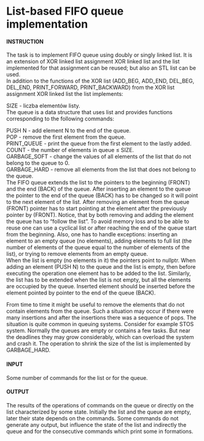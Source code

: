 # List-based FIFO queue implementation
  
#### INSTRUCTION
The task is to implement FIFO queue using doubly or singly linked list. It is an extension of XOR linked list assignment XOR linked list and the list implemented for that assignment can be reused; but also an STL <list> list can be used.  
In addition to the functions of the XOR list (ADD_BEG, ADD_END, DEL_BEG, DEL_END, PRINT_FORWARD, PRINT_BACKWARD) from the XOR list assignment XOR linked list the list implements:  
  
SIZE - liczba elementów listy.  
The queue is a data structure that uses list and provides functions corresponding to the following commands:  
  
PUSH N - add element N to the end of the queue.  
POP - remove the first element from the queue.  
PRINT_QUEUE - print the queue from the first element to the lastly added.  
COUNT - the number of elements in queue ≤ SIZE.  
GARBAGE_SOFT - change the values of all elements of the list that do not belong to the queue to 0.  
GARBAGE_HARD - remove all elements from the list that does not belong to the queue.  
The FIFO queue extends the list to the pointers to the beginning (FRONT) and the end (BACK) of the queue. After inserting an element to the queue the pointer to the end of the queue (BACK) has to be changed so it will point to the next element of the list. After removing an element from the queue (FRONT) pointer has to start pointing at the element after the previously pointer by (FRONT). Notice, that by both removing and adding the element the queue has to “follow the list”. To avoid memory loss and to be able to reuse one can use a cyclical list or after reaching the end of the queue start from the beginning. Also, one has to handle exceptions: inserting an element to an empty queue (no elements), adding elements to full list (the number of elements of the queue equal to the number of elements of the list), or trying to remove elements from an empty queue.  
When the list is empty (no elements in it) the pointers point to nullptr. When adding an element (PUSH N) to the queue and the list is empty, then before executing the operation one element has to be added to the list. Similarly, the list has to be extended when the list is not empty, but all the elements are occupied by the queue. Inserted element should be inserted before the element pointed by pointer to the end of the queue (BACK).  
  
From time to time it might be useful to remove the elements that do not contain elements from the queue. Such a situation may occur if there were many insertions and after the insertions there was a sequence of pops. The situation is quite common in queuing systems. Consider for example STOS system. Normally the queues are empty or contains a few tasks. But near the deadlines they may grow considerably, which can overload the system and crash it. The operation to shrink the size of the list is implemented by GARBAGE_HARD.  
  
#### INPUT
Some number of commands for the list or for the queue.
  
#### OUTPUT
The results of the operations of commands on the queue or directly on the list characterized by some state. Initially the list and the queue are empty, later their state depends on the commands. Some commands do not generate any output, but influence the state of the list and indirectly the queue and for the consecutive commands which print some in formations.
